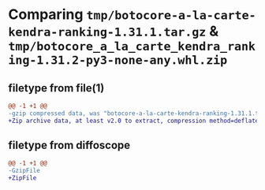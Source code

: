 # Comparing `tmp/botocore-a-la-carte-kendra-ranking-1.31.1.tar.gz` & `tmp/botocore_a_la_carte_kendra_ranking-1.31.2-py3-none-any.whl.zip`

## filetype from file(1)

```diff
@@ -1 +1 @@
-gzip compressed data, was "botocore-a-la-carte-kendra-ranking-1.31.1.tar", last modified: Sat Jul  8 01:42:26 2023, max compression
+Zip archive data, at least v2.0 to extract, compression method=deflate
```

## filetype from diffoscope

```diff
@@ -1 +1 @@
-GzipFile
+ZipFile
```

